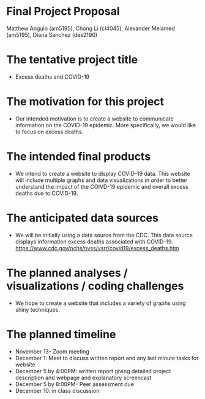 Final Project Proposal
================
Matthew Angulo (am5195), Chong Li (cl4045), Alexander Melamed (am5195),
Diana Sanchez (des2190)

# The tentative project title

  - Excess deaths and COVID-19

# The motivation for this project

  - Our intended motivation is to create a website to communicate
    information on the COVID-19 epidemic. More specifically, we would
    like to focus on excess deaths.

# The intended final products

  - We intend to create a website to display COVID-19 data. This website
    will include multiple graphs and data visualizations in order to
    better understand the impact of the COIVD-19 epidemic and overall
    excess deaths due to COVID-19.

# The anticipated data sources

  - We will be initially using a data source from the CDC. This data
    source displays information excess deaths associated with COVID-19.
    <https://www.cdc.gov/nchs/nvss/vsrr/covid19/excess_deaths.htm>

# The planned analyses / visualizations / coding challenges

  - We hope to create a website that includes a variety of graphs using
    shiny techniques.

# The planned timeline

  - November 13- Zoom meeting
  - December 1: Meet to discuss written report and any last minute tasks
    for website
  - December 5 by 4:00PM: written report giving detailed project
    description and webpage and explanatory screencast
  - December 5 by 8:00PM- Peer assessment due
  - December 10: in class discussion
